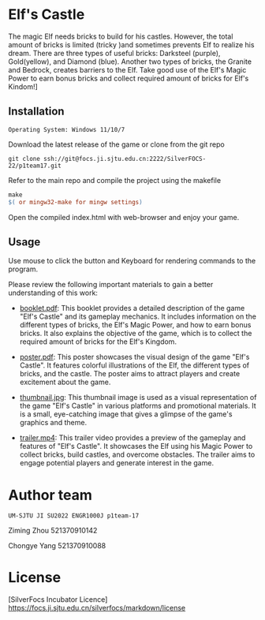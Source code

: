 # Elf's Castle


The magic Elf needs bricks to build for his castles. However, the total amount of bricks is limited (tricky )and sometimes prevents Elf to realize his dream. There are three types of useful bricks: Darksteel (purple), Gold(yellow), and Diamond (blue). Another two types of bricks, the Granite and Bedrock, creates barriers to the Elf. Take good use of the Elf's Magic Power to earn bonus bricks and collect required amount of bricks for Elf's Kindom!]


## Installation
	Operating System: Windows 11/10/7

Download the latest release of the game or clone from the git repo

```git
git clone ssh://git@focs.ji.sjtu.edu.cn:2222/SilverFOCS-22/p1team17.git
```

Refer to the main repo and compile the project using the makefile

```makefile
make 
$( or mingw32-make for mingw settings)
```

Open the compiled index.html with web-browser and enjoy your game.

## Usage

Use mouse to click the button and Keyboard for rendering commands to the program.

Please review the following important materials to gain a better understanding of this work:

- [booklet.pdf](https://github.com/ziming-zh/Elfs-castle/blob/main/doc/booklet.pdf): This booklet provides a detailed description of the game "Elf's Castle" and its gameplay mechanics. It includes information on the different types of bricks, the Elf's Magic Power, and how to earn bonus bricks. It also explains the objective of the game, which is to collect the required amount of bricks for the Elf's Kingdom.

- [poster.pdf](https://github.com/ziming-zh/Elfs-castle/blob/main/doc/poster.pdf): This poster showcases the visual design of the game "Elf's Castle". It features colorful illustrations of the Elf, the different types of bricks, and the castle. The poster aims to attract players and create excitement about the game.

- [thumbnail.jpg](https://github.com/ziming-zh/Elfs-castle/blob/main/doc/thumbnail.jpg): This thumbnail image is used as a visual representation of the game "Elf's Castle" in various platforms and promotional materials. It is a small, eye-catching image that gives a glimpse of the game's graphics and theme.

- [trailer.mp4](https://github.com/ziming-zh/Elfs-castle/blob/main/doc/trailer.mp4): This trailer video provides a preview of the gameplay and features of "Elf's Castle". It showcases the Elf using his Magic Power to collect bricks, build castles, and overcome obstacles. The trailer aims to engage potential players and generate interest in the game.

# Author team 
	UM-SJTU JI SU2022 ENGR1000J p1team-17
Ziming Zhou 521370910142

Chongye Yang 521370910088

# License 
[SilverFocs Incubator Licence] https://focs.ji.sjtu.edu.cn/silverfocs/markdown/license
